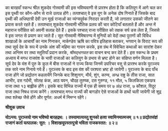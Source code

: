 का बारहवाँ स्कन्ध श्रील शुकदेव गोस्वामी की इस भविष्यवाणी से प्रारश्भ होता है कि कलियुग में आगे चल कर इस पृथ्वी पर कौन-कौन से राजे उत्पन्न होंगे। तत्पश्चात् वे इस युग के अनेक दोष गिनाते हैं जिसके बाद पृथ्वी की अधिष्ठात्री देवी उन मूर्ख राजाओं का व्यंग्यपूर्वक निरादर करती है, जो लगातार उसको जीतने का प्रयास करते रहते हैं। तत्पश्चात् शुकदेव गोस्वामी भौतिक प्रलय की चार कोटियाँ बतलाते हैं और अन्त में महाराज परीक्षित को अपनी सलाह देते हैं। इसके पश्चात् राजा परीक्षित को तक्षक सर्प डस लेता है, जिससे वे इस जगत से प्रयाण कर जाते हैं। सूत गोस्वामी नैमिषारण्य में मुनियों को वेदों तथा पुराणों की विविध शाखाओं के आचार्यों का नाम गिनाकर, मार्कण्डेय ऋषि का पवित्र इतिहास बताकर, भगवान् के विराट रूप की तथा सूर्य देव के रूप में उनके अंश की महिमा का गायन करके, इस ग्रंथ में विवेचित कथाओं का सारांश देकर तथा अन्तिम वर तथा स्तुतियाँ प्रदान करके, *श्रीमद्भागवत* का वाचन बन्द कर देते हैं। इस स्कन्ध के प्रथम अध्याय में मगध राजवंश के भावी राजाओं का कलियुग के प्रभाव से भ्रष्ट होने का संक्षिप्त वर्णन मिलता है। सूर्य देव के वंश में पुरु के कुल में बीस राजाओं ने राज्य किया जिनमें उपरिचर वसु से प्रारश्भ करके पुरञ्जय तक सारे नाम गिनाये गये हैं। पुरञ्जय के बाद इस वंश की परश्परा भ्रष्ट हो जायेगी। पुरञ्जय के बाद पाँच राजा होंगे जो प्रद्योतन कहलायेंगे जिनके बाद शिशुनाग, मौर्य, शुंग, काण्व, अन्ध्र राष्ट्र के तीस राजा, सात आभीर, दस गर्दभी, सोलह कंक, आठ यवन, चौदह तुरुष्क, दस गुरुण्ड, ११ मौल, ५ किलकिला एकछत्र राजा तथा १३ बाह्लीक होंगे। इसके बाद विभिन्न राज्यों में एक ही समय पर ७ अंध्र राजा, ७ कौशल, विदूर राजा तथा निषध राज्य करेंगे। तत्पश्चात् मगध राज्यों की बागडोर ऐसे राजाओं के हाथों चली जायेगी जो शूद्र तथा श्लेच्छ जैसे होंगे और पूर्णत: अधर्म में निमग्न रहेंगे।  

**श्रीशुक उवाच** 

**योऽन्त्य: पुरञ्जयो नाम भविष्यो बारहद्रथ: ।** **तस्यामात्यस्तु शुनको हत्वा स्वामिनमात्मजम् ॥ १॥** **प्रद्योतसंज्ञं राजानं कर्ता यत्पालक: सुत: ।** **विशाखयूपस्तत्पुत्रो भविता राजकस्तत: ॥ २॥** 
